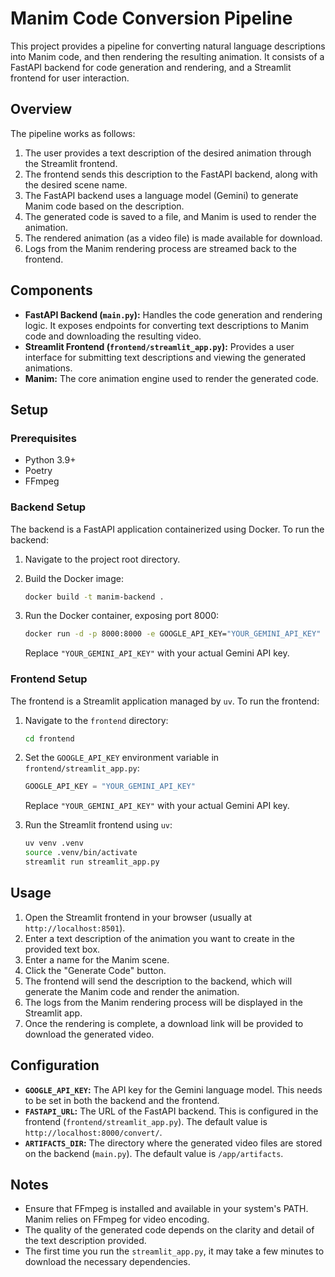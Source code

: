 # Manim Code Conversion Pipeline

This project provides a pipeline for converting natural language descriptions into Manim code, and then rendering the resulting animation. It consists of a FastAPI backend for code generation and rendering, and a Streamlit frontend for user interaction.

## Overview

The pipeline works as follows:

1.  The user provides a text description of the desired animation through the Streamlit frontend.
2.  The frontend sends this description to the FastAPI backend, along with the desired scene name.
3.  The FastAPI backend uses a language model (Gemini) to generate Manim code based on the description.
4.  The generated code is saved to a file, and Manim is used to render the animation.
5.  The rendered animation (as a video file) is made available for download.
6.  Logs from the Manim rendering process are streamed back to the frontend.

## Components

*   **FastAPI Backend (`main.py`):**  Handles the code generation and rendering logic. It exposes endpoints for converting text descriptions to Manim code and downloading the resulting video.
*   **Streamlit Frontend (`frontend/streamlit_app.py`):** Provides a user interface for submitting text descriptions and viewing the generated animations.
*   **Manim:** The core animation engine used to render the generated code.

## Setup

### Prerequisites

*   Python 3.9+
*   Poetry
*   FFmpeg

### Backend Setup

The backend is a FastAPI application containerized using Docker. To run the backend:

1.  Navigate to the project root directory.
2.  Build the Docker image:

    ```bash
    docker build -t manim-backend .
    ```
3.  Run the Docker container, exposing port 8000:

    ```bash
    docker run -d -p 8000:8000 -e GOOGLE_API_KEY="YOUR_GEMINI_API_KEY" manim-backend
    ```

    Replace `"YOUR_GEMINI_API_KEY"` with your actual Gemini API key.

### Frontend Setup

The frontend is a Streamlit application managed by `uv`. To run the frontend:

1.  Navigate to the `frontend` directory:

    ```bash
    cd frontend
    ```

2.  Set the `GOOGLE_API_KEY` environment variable in `frontend/streamlit_app.py`:

    ```python
    GOOGLE_API_KEY = "YOUR_GEMINI_API_KEY"
    ```

    Replace `"YOUR_GEMINI_API_KEY"` with your actual Gemini API key.

3.  Run the Streamlit frontend using `uv`:

    ```bash
    uv venv .venv
    source .venv/bin/activate
    streamlit run streamlit_app.py
    ```

## Usage

1.  Open the Streamlit frontend in your browser (usually at `http://localhost:8501`).
2.  Enter a text description of the animation you want to create in the provided text box.
3.  Enter a name for the Manim scene.
4.  Click the "Generate Code" button.
5.  The frontend will send the description to the backend, which will generate the Manim code and render the animation.
6.  The logs from the Manim rendering process will be displayed in the Streamlit app.
7.  Once the rendering is complete, a download link will be provided to download the generated video.

## Configuration

*   **`GOOGLE_API_KEY`:**  The API key for the Gemini language model.  This needs to be set in both the backend and the frontend.
*   **`FASTAPI_URL`:**  The URL of the FastAPI backend.  This is configured in the frontend (`frontend/streamlit_app.py`).  The default value is `http://localhost:8000/convert/`.
*   **`ARTIFACTS_DIR`:** The directory where the generated video files are stored on the backend (`main.py`). The default value is `/app/artifacts`.

## Notes

*   Ensure that FFmpeg is installed and available in your system's PATH. Manim relies on FFmpeg for video encoding.
*   The quality of the generated code depends on the clarity and detail of the text description provided.
*   The first time you run the `streamlit_app.py`, it may take a few minutes to download the necessary dependencies.
